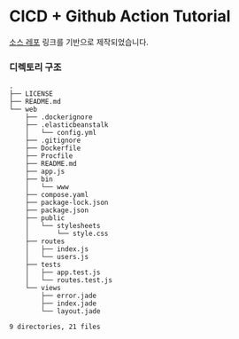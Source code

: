 # CICD + Github Action Tutorial
[소스 레포](https://github.com/Link-/ci-cd-intro)
링크를 기반으로 제작되었습니다.

### 디렉토리 구조
```
.
├── LICENSE
├── README.md
└── web
    ├── .dockerignore
    ├── .elasticbeanstalk
    │   └── config.yml
    ├── .gitignore
    ├── Dockerfile
    ├── Procfile
    ├── README.md
    ├── app.js
    ├── bin
    │   └── www
    ├── compose.yaml
    ├── package-lock.json
    ├── package.json
    ├── public
    │   └── stylesheets
    │       └── style.css
    ├── routes
    │   ├── index.js
    │   └── users.js
    ├── tests
    │   ├── app.test.js
    │   └── routes.test.js
    └── views
        ├── error.jade
        ├── index.jade
        └── layout.jade

9 directories, 21 files
```

